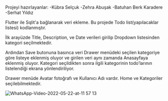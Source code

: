 Projeyi hazırlayanlar:
-Kübra Selçuk
-Zehra Abuşak
-Batuhan Berk Karadere
-Serhat Yıldız

Flutter ile Sqlit'a bağlanarak veri ekleme. Bu projede Todo list(yapılacaklar listesi) kodlanmıştır.

İlk arayüzde Title, Description, ve Date verileri girilip Dropdown listesinden kategori seçilmektedir.

Ardından Save butonuna basınca veri Drawer menüdeki seçilen kategoriye göre listeye eklenmiş oluyor
ve girilen veri aynı zamanda Anasayfaya eklenmiş oluyor. Kategori seçildikten sonra ilgili kategorinin todo’larının listelendiği ekrana yönlendiriliyor.

Drawer menüde Avatar fotoğrafı ve Kullanıcı Adı vardır.
Home ve Kategoriler seçilebilmektedir.

![WhatsApp-Video-2022-05-22-at-11 57 13](https://user-images.githubusercontent.com/70449658/169692929-126e80ba-3709-489a-8f61-67414f3ddc8d.gif)
